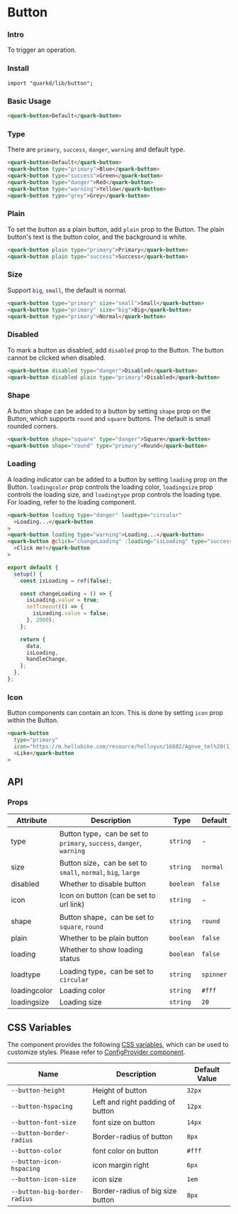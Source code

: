 # Button

### Intro

To trigger an operation.

### Install

```tsx
import "quarkd/lib/button";
```

### Basic Usage

```html
<quark-button>Default</quark-button>
```

### Type

There are `primary`, `success`, `danger`, `warning` and default type.

```html
<quark-button>Default</quark-button>
<quark-button type="primary">Blue</quark-button>
<quark-button type="success">Green</quark-button>
<quark-button type="danger">Red</quark-button>
<quark-button type="warning">Yellow</quark-button>
<quark-button type="grey">Grey</quark-button>
```

### Plain

To set the button as a plain button, add `plain` prop to the Button. The plain button's text is the button color, and the background is white.

```html
<quark-button plain type="primary">Primary</quark-button>
<quark-button plain type="success">Success</quark-button>
```

### Size

Support `big`, `small`, the default is normal.

```html
<quark-button type="primary" size="small">Small</quark-button>
<quark-button type="primary" size="big">Big</quark-button>
<quark-button type="primary">Normal</quark-button>
```

### Disabled

To mark a button as disabled, add `disabled` prop to the Button. The button cannot be clicked when disabled.

```html
<quark-button disabled type="danger">Disabled</quark-button>
<quark-button disabled plain type="primary">Disabled</quark-button>
```

### Shape

A button shape can be added to a button by setting `shape` prop on the Button, which supports `round` and `square` buttons. The default is small rounded corners.

```html
<quark-button shape="square" type="danger">Square</quark-button>
<quark-button shape="round" type="primary">Round</quark-button>
```

### Loading

A loading indicator can be added to a button by setting `loading` prop on the Button. `loadingcolor` prop controls the loading color, `loadingsize` prop controls the loading size, and `loadingtype` prop controls the loading type. For loading, refer to the loading component.

```html
<quark-button loading type="danger" loadtype="circular"
  >Loading...</quark-button
>
<quark-button loading type="warning">Loading...</quark-button>
<quark-button @click="changeLoading" :loading="isLoading" type="success"
  >Click me!</quark-button
>
```

```js
export default {
  setup() {
    const isLoading = ref(false);

    const changeLoading = () => {
      isLoading.value = true;
      setTimeout(() => {
        isLoading.value = false;
      }, 2000);
    };

    return {
      data,
      isLoading,
      handleChange,
    };
  },
};
```

### Icon

Button components can contain an Icon. This is done by setting `icon` prop within the Button.

```html
<quark-button
  type="primary"
  icon="https://m.hellobike.com/resource/helloyun/16682/Agnve_tel%20(1).png"
  >Like</quark-button
>
```

## API

### Props

| Attribute    | Description                                                          | Type      | Default   |
| ------------ | -------------------------------------------------------------------- | --------- | --------- |
| type         | Button type，can be set to `primary`, `success`, `danger`, `warning` | `string`  | -         |
| size         | Button size，can be set to `small`, `normal`, `big`, `large`         | `string`  | `normal`  |
| disabled     | Whether to disable button                                            | `boolean` | `false`   |
| icon         | Icon on button (can be set to url link)                              | `string`  | -         |
| shape        | Button shape，can be set to `square`, `round`                        | `string`  | `round`   |
| plain        | Whether to be plain button                                           | `boolean` | `false `  |
| loading      | Whether to show loading status                                       | `boolean` | `false`   |
| loadtype     | Loading type，can be set to `circular`                               | `string`  | `spinner` |
| loadingcolor | Loading color                                                        | `string`  | `#fff`    |
| loadingsize  | Loading size                                                         | `string`  | `20`      |

## CSS Variables

The component provides the following [CSS variables](https://developer.mozilla.org/zh-CN/docs/Web/CSS/Using_CSS_custom_properties), which can be used to customize styles. Please refer to [ConfigProvider component](#/zh-CN/guide/theme).

| Name                         | Description                      | Default Value |
| ---------------------------- | -------------------------------- | ------------- |
| `--button-height`            | Height of button                 | `32px`        |
| `--button-hspacing`          | Left and right padding of button | `12px`        |
| `--button-font-size`         | font size on button              | `14px`        |
| `--button-border-radius`     | Border-radius of button          | `8px`         |
| `--button-color`             | font color on button             | `#fff`        |
| `--button-icon-hspacing`     | icon margin right                | `6px`         |
| `--button-icon-size`         | icon size                        | `1em`         |
| `--button-big-border-radius` | Border-radius of big size button | `8px`         |
